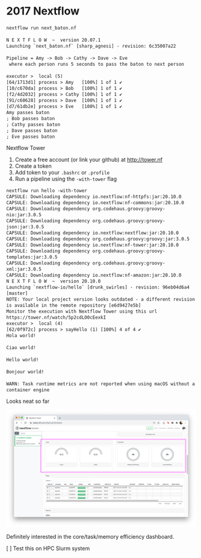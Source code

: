 # 2017 Nextflow

```
nextflow run next_baton.nf

N E X T F L O W  ~  version 20.07.1
Launching `next_baton.nf` [sharp_agnesi] - revision: 6c35007a22

Pipeline = Amy -> Bob -> Cathy -> Dave -> Eve
 where each person runs 5 seconds to pass the baton to next person

executor >  local (5)
[64/1713d1] process > Amy   [100%] 1 of 1 ✔
[10/c670da] process > Bob   [100%] 1 of 1 ✔
[f2/4d2032] process > Cathy [100%] 1 of 1 ✔
[91/c60628] process > Dave  [100%] 1 of 1 ✔
[d7/61db2e] process > Eve   [100%] 1 of 1 ✔
Amy passes baton
; Bob passes baton
; Cathy passes baton
; Dave passes baton
; Eve passes baton
```

Nextflow Tower

1. Create a free account (or link your github) at http://tower.nf
2. Create a token
3. Add token to your `.bashrc` or `.profile`
4. Run a pipeline using the `-with-tower` flag

```
nextflow run hello -with-tower
CAPSULE: Downloading dependency io.nextflow:nf-httpfs:jar:20.10.0
CAPSULE: Downloading dependency io.nextflow:nf-commons:jar:20.10.0
CAPSULE: Downloading dependency org.codehaus.groovy:groovy-nio:jar:3.0.5
CAPSULE: Downloading dependency org.codehaus.groovy:groovy-json:jar:3.0.5
CAPSULE: Downloading dependency io.nextflow:nextflow:jar:20.10.0
CAPSULE: Downloading dependency org.codehaus.groovy:groovy:jar:3.0.5
CAPSULE: Downloading dependency io.nextflow:nf-tower:jar:20.10.0
CAPSULE: Downloading dependency org.codehaus.groovy:groovy-templates:jar:3.0.5
CAPSULE: Downloading dependency org.codehaus.groovy:groovy-xml:jar:3.0.5
CAPSULE: Downloading dependency io.nextflow:nf-amazon:jar:20.10.0
N E X T F L O W  ~  version 20.10.0                              
Launching `nextflow-io/hello` [drunk_swirles] - revision: 96eb04d6a4 [master]
NOTE: Your local project version looks outdated - a different revision is available in the remote repository [e6d9427e5b]
Monitor the execution with Nextflow Tower using this url https://tower.nf/watch/5p2cdLO0cEexkI
executor >  local (4)
[62/0f972c] process > sayHello (1) [100%] 4 of 4 ✔
Hola world!

Ciao world!

Hello world!

Bonjour world!

WARN: Task runtime metrics are not reported when using macOS without a container engine
```

Looks neat so far

![](Tower.png)

Definitely interested in the core/task/memory efficiency dashboard.

[ ] Test this on HPC Slurm system
